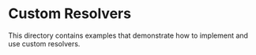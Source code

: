 # Custom Resolvers

This directory contains examples that demonstrate how to implement and use custom resolvers.
